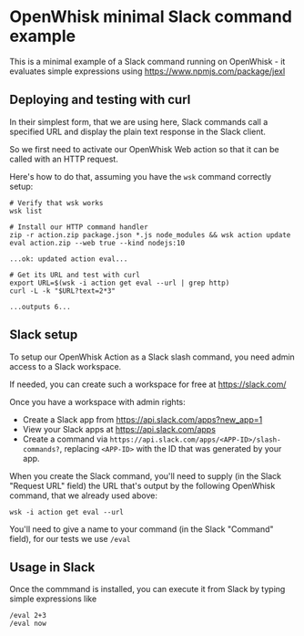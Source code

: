 OpenWhisk minimal Slack command example
===

This is a minimal example of a Slack command running on OpenWhisk - it evaluates
simple expressions using https://www.npmjs.com/package/jexl

Deploying and testing with curl
---

In their simplest form, that we are using here, Slack commands call a specified URL and 
display the plain text response in the Slack client.

So we first need to activate our OpenWhisk Web action so that it can be called with
an HTTP request.

Here's how to do that, assuming you have the `wsk` command correctly setup:

    # Verify that wsk works
    wsk list
    
    # Install our HTTP command handler
    zip -r action.zip package.json *.js node_modules && wsk action update eval action.zip --web true --kind nodejs:10
    
    ...ok: updated action eval...
    
    # Get its URL and test with curl
    export URL=$(wsk -i action get eval --url | grep http)
    curl -L -k "$URL?text=2*3"
    
    ...outputs 6...
    
Slack setup
---

To setup our OpenWhisk Action as a Slack slash command, you need admin access to a Slack workspace.

If needed, you can create such a workspace for free at https://slack.com/

Once you have a workspace with admin rights:

 * Create a Slack app from https://api.slack.com/apps?new_app=1
 * View your Slack apps at https://api.slack.com/apps
 * Create a command via `https://api.slack.com/apps/<APP-ID>/slash-commands?`, replacing `<APP-ID>` with
   the ID that was generated by your app.
 
 When you create the Slack command, you'll need to supply (in the Slack "Request URL" field) the URL 
 that's output by the following OpenWhisk command, that we already used above:
 
    wsk -i action get eval --url     
    
You'll need to give a name to your command (in the Slack "Command" field), for our tests we use `/eval`    
    
Usage in Slack
---

Once the commmand is installed, you can execute it from Slack by typing simple expressions like

    /eval 2+3
    /eval now
  

